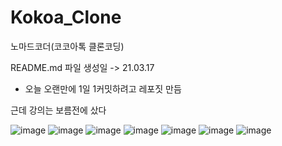 # Kokoa_Clone
노마드코더(코코아톡 클론코딩)

README.md 파일 생성일 -> 21.03.17
* 오늘 오랜만에 1일 1커밋하려고 레포짓 만듬

근데 강의는 보름전에 샀다

![image](https://user-images.githubusercontent.com/33216504/111490542-75fbd700-877e-11eb-80fa-fc78757d21af.png)
![image](https://user-images.githubusercontent.com/33216504/111490563-7a27f480-877e-11eb-9880-8b063c108707.png)
![image](https://user-images.githubusercontent.com/33216504/111490578-7d22e500-877e-11eb-80aa-ef49fc0f41ce.png)
![image](https://user-images.githubusercontent.com/33216504/111582360-0cbba880-87fe-11eb-9ae7-3fb86f87245b.png)
![image](https://user-images.githubusercontent.com/33216504/111582382-147b4d00-87fe-11eb-9665-62646fdbc5a6.png)
![image](https://user-images.githubusercontent.com/33216504/111582393-18a76a80-87fe-11eb-83c4-f6a4432d722e.png)
![image](https://user-images.githubusercontent.com/33216504/111582405-1e04b500-87fe-11eb-987a-f2722c24d2b8.png)





